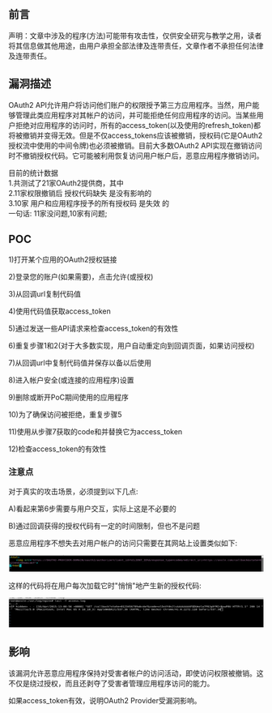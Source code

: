 

## 前言

声明：文章中涉及的程序(方法)可能带有攻击性，仅供安全研究与教学之用，读者将其信息做其他用途，由用户承担全部法律及连带责任，文章作者不承担任何法律及连带责任。


## 漏洞描述

OAuth2 API允许用户将访问他们账户的权限授予第三方应用程序。当然，用户能够管理此类应用程序对其帐户的访问，并可能拒绝任何应用程序的访问。当某些用户拒绝对应用程序的访问时，所有的access_token(以及使用的refresh_token)都将被撤销并变得无效。但是不仅access_tokens应该被撤销，授权码(它是OAuth2授权流中使用的中间令牌)也必须被撤销。目前大多数OAuth2 API实现在撤销访问时不撤销授权代码。它可能被利用恢复访问用户帐户后，恶意应用程序撤销访问。


目前的统计数据  <br>
1.共测试了21家OAuth2提供商，其中 <br>
2.11家权限撤销后 授权代码缺失 是没有影响的  <br>
3.10家  用户和应用程序授予的所有授权码 是失效 的 <br>
一句话: 11家没问题,10家有问题;

## POC
1)打开某个应用的OAuth2授权链接


2)登录您的账户(如果需要)，点击允许(或授权)


3)从回调url复制代码值

4)使用代码值获取access_token

5)通过发送一些API请求来检查access_token的有效性

6)重复步骤1和2(对于大多数实现，用户自动重定向到回调页面，如果访问授权)

7)从回调url中复制代码值并保存以备以后使用

8)进入帐户安全(或连接的应用程序)设置

9)删除或断开PoC期间使用的应用程序

10)为了确保访问被拒绝，重复步骤5

11)使用从步骤7获取的code和并替换它为access_token

12)检查access_token的有效性


### 注意点

对于真实的攻击场景，必须提到以下几点:

A)看起来第6步需要与用户交互，实际上这是不必要的

B)通过回调获得的授权代码有一定的时间限制，但也不是问题


恶意应用程序不想失去对用户帐户的访问只需要在其网站上设置类似如下:

![img_30.png](img_30.png)

这样的代码将在用户每次加载它时"悄悄"地产生新的授权代码:


![img_31.png](img_31.png)

## 影响

该漏洞允许恶意应用程序保持对受害者帐户的访问活动，即使访问权限被撤销。这不仅是绕过授权，而且还剥夺了受害者管理应用程序访问的能力。





如果access_token有效，说明OAuth2 Provider受漏洞影响。


